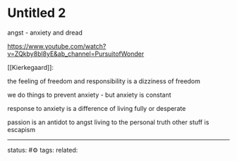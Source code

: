 # Untitled 2
angst - anxiety and dread

https://www.youtube.com/watch?v=ZQkby8bl8yE&ab_channel=PursuitofWonder

[[Kierkegaard]]:

the feeling of freedom and responsibility
is a dizziness of freedom

we do things to prevent anxiety - but anxiety is constant

response to anxiety is a difference of living fully or desperate

passion is an antidot to angst
living to the personal truth
other stuff is escapism



---
status: #⚙️ 
tags: 
related: 